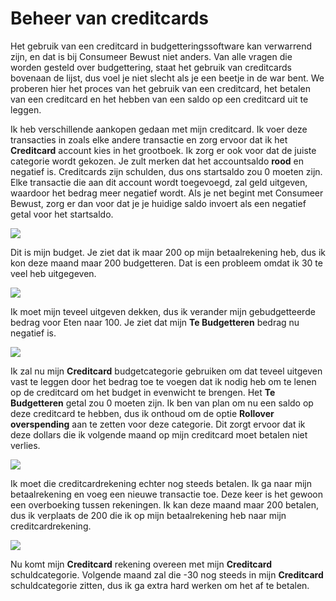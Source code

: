 # Beheer van creditcards

Het gebruik van een creditcard in budgetteringssoftware kan verwarrend zijn, en dat is bij Consumeer Bewust niet anders. Van alle vragen die worden gesteld over budgettering, staat het gebruik van creditcards bovenaan de lijst, dus voel je niet slecht als je een beetje in de war bent. We proberen hier het proces van het gebruik van een creditcard, het betalen van een creditcard en het hebben van een saldo op een creditcard uit te leggen.

Ik heb verschillende aankopen gedaan met mijn creditcard. Ik voer deze transacties in zoals elke andere transactie en zorg ervoor dat ik het **Creditcard** account kies in het grootboek. Ik zorg er ook voor dat de juiste categorie wordt gekozen. Je zult merken dat het accountsaldo **rood** en negatief is. Creditcards zijn schulden, dus ons startsaldo zou 0 moeten zijn. Elke transactie die aan dit account wordt toegevoegd, zal geld uitgeven, waardoor het bedrag meer negatief wordt. Als je net begint met Consumeer Bewust, zorg er dan voor dat je je huidige saldo invoert als een negatief getal voor het startsaldo.

![](/img/credit-cards/credit-1.png)

Dit is mijn budget. Je ziet dat ik maar 200 op mijn betaalrekening heb, dus ik kon deze maand maar 200 budgetteren. Dat is een probleem omdat ik 30 te veel heb uitgegeven.

![](/img/credit-cards/credit-2.png)

Ik moet mijn teveel uitgeven dekken, dus ik verander mijn gebudgetteerde bedrag voor Eten naar 100. Je ziet dat mijn **Te Budgetteren** bedrag nu negatief is.

![](/img/credit-cards/credit-3.png)

Ik zal nu mijn **Creditcard** budgetcategorie gebruiken om dat teveel uitgeven vast te leggen door het bedrag toe te voegen dat ik nodig heb om te lenen op de creditcard om het budget in evenwicht te brengen. Het **Te Budgetteren** getal zou 0 moeten zijn. Ik ben van plan om nu een saldo op deze creditcard te hebben, dus ik onthoud om de optie **Rollover overspending** aan te zetten voor deze categorie. Dit zorgt ervoor dat ik deze dollars die ik volgende maand op mijn creditcard moet betalen niet verlies.

![](/img/credit-cards/credit-4.png)

Ik moet die creditcardrekening echter nog steeds betalen. Ik ga naar mijn betaalrekening en voeg een nieuwe transactie toe. Deze keer is het gewoon een overboeking tussen rekeningen. Ik kan deze maand maar 200 betalen, dus ik verplaats de 200 die ik op mijn betaalrekening heb naar mijn creditcardrekening.

![](/img/credit-cards/credit-5.png)

Nu komt mijn **Creditcard** rekening overeen met mijn **Creditcard** schuldcategorie. Volgende maand zal die -30 nog steeds in mijn **Creditcard** schuldcategorie zitten, dus ik ga extra hard werken om het af te betalen.
